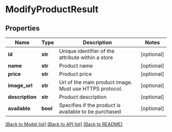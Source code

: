 # ModifyProductResult

## Properties
Name | Type | Description | Notes
------------ | ------------- | ------------- | -------------
**id** | **str** | Unique identifier of the attribute within a store | [optional] 
**name** | **str** | Product name | [optional] 
**price** | **str** | Product price | [optional] 
**image_url** | **str** | Url of the main product image. Must use HTTPS protocol. | [optional] 
**description** | **str** | Product description | [optional] 
**available** | **bool** | Specifies if the product is available to be purchased | [optional] 

[[Back to Model list]](../README.md#documentation-for-models) [[Back to API list]](../README.md#documentation-for-api-endpoints) [[Back to README]](../README.md)

